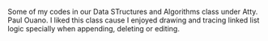 Some of my codes in our Data STructures and Algorithms class under Atty. Paul Ouano. I liked this class cause I enjoyed drawing and tracing linked list logic specially when appending, deleting or editing.
